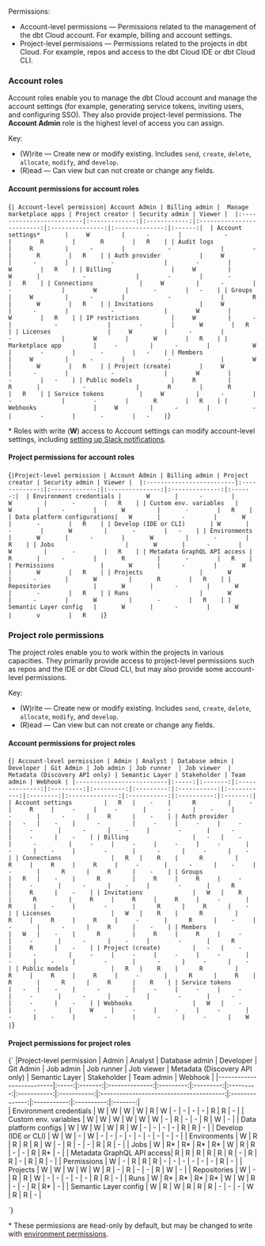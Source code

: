 
Permissions: 

* Account-level permissions &mdash; Permissions related to the management of the dbt Cloud account. For example, billing and account settings.
* Project-level permissions &mdash; Permissions related to the projects in dbt Cloud. For example, repos and access to the dbt Cloud IDE or dbt Cloud CLI. 

### Account roles
Account roles enable you to manage the dbt Cloud account and manage the account settings (for example, generating service tokens, inviting users, and configuring SSO). They also provide project-level permissions. The **Account Admin** role is the highest level of access you can assign.  

Key:

* (W)rite &mdash; Create new or modify existing. Includes `send`, `create`, `delete`, `allocate`, `modify`, and `develop`.
* (R)ead &mdash; Can view but can not create or change any fields.

#### Account permissions for account roles

<SortableTable>

{`
| Account-level permission| Account Admin | Billing admin |  Manage marketplace apps | Project creator | Security admin | Viewer | 
|:-------------------------|:-------------:|:------------:|:-------------------------:|:---------------:|:--------------:|:------:| 
| Account settings*       |     W         |      -        |            -              |        R        |       R        |   R    |
| Audit logs              |     R         |      -        |            -              |        -        |       R        |   R    |
| Auth provider           |     W         |      -        |            -              |        -        |       W        |   R    |
| Billing                 |     W         |       W       |            -              |        -        |       -        |   R    |
| Connections             |     W         |      -        |            -              |        W        |       -        |   -    |
| Groups                  |     W         |      -        |            -              |        R        |       W        |   R    |
| Invitations             |     W         |      -        |            -              |        W        |       W        |   R    |
| IP restrictions         |     W         |      -        |            -              |        -        |       W        |   R    |
| Licenses                |     W         |      -        |            -              |        W        |       W        |   R    |
| Marketplace app         |     -         |      -        |            W              |        -        |       -        |   -    |
| Members                 |     W         |      -        |            -              |        W        |       W        |   R    |
| Project (create)        |     W         |      -        |            -              |        W        |       -        |   -    |
| Public models           |     R         |       R       |            -              |        R        |       R        |   R    |
| Service tokens          |     W         |      -        |            -              |        -        |       R        |   R    |
| Webhooks                |     W         |      -        |            -              |        -        |       -        |   -    |
`}

</SortableTable>

\* Roles with write (**W**) access to Account settings can modify account-level settings, including [setting up Slack notifications](/docs/deploy/job-notifications#slack-notifications).


#### Project permissions for account roles
 
 <SortableTable>

{`
|Project-level permission | Account Admin | Billing admin | Project creator | Security admin | Viewer | 
|:-------------------------|:-------------:|:-------------:|:---------------:|:--------------:|:------:| 
| Environment credentials |       W       |      -        |       W         |       -        |   R    |
| Custom env. variables   |       W       |      -        |       W         |       -        |   R    |
| Data platform configurations|   W       |      -        |       W         |       -        |   R    |
| Develop (IDE or CLI)       | W       |      -        |       W         |       -        |   -    |
| Environments            |       W       |      -        |       W         |       -        |   R    |
| Jobs                    |       W       |      -        |       W         |       -        |   R    |
| Metadata GraphQL API access |   R       |      -        |       R         |       -        |   R    |
| Permissions             |       W       |      -        |       W         |       W        |   R    |
| Projects                |       W       |      -        |       W         |       R        |   R    |
| Repositories            |       W       |      -        |       W         |       -        |   R    |
| Runs                    |       W       |      -        |       W         |       -        |   R    |
| Semantic Layer config   |       W       |      -        |       W         |       v        |   R    |
`}

</SortableTable>

### Project role permissions
 
The project roles enable you to work within the projects in various capacities. They primarily provide access to project-level permissions such as repos and the IDE or dbt Cloud CLI, but may also provide some account-level permissions.

Key:

* (W)rite &mdash; Create new or modify existing. Includes `send`, `create`, `delete`, `allocate`, `modify`, and `develop`.
* (R)ead &mdash; Can view but can not create or change any fields.

#### Account permissions for project roles
 
<SortableTable>

{`
| Account-level permission | Admin | Analyst | Database admin | Developer | Git Admin | Job admin | Job runner  | Job viewer  | Metadata (Discovery API only) | Semantic Layer | Stakeholder | Team admin | Webhook |
|--------------------------|:-----:|:-------:|:--------------:|:---------:|:---------:|:---------:|:-----------:|:-----------:|:--------:|:--------------:|:-----------:|:----------:|:-------:|  
| Account settings         |   R   |    -    |      R         |     -     |     R     |     -     |     -       |      -      |    -     |        -       |      -      |     R      |    -    |
| Auth provider            |   -   |    -    |      -         |     -     |     -     |     -     |     -       |      -      |    -     |        -       |      -      |     -      |    -    |
| Billing                  |   -   |    -    |      -         |     -     |     -     |     -     |     -       |      -      |    -     |        -       |      -      |     -      |    -    |
| Connections              |   R   |    R    |      R         |     R     |     R     |     R     |     -       |      -      |    -     |        -       |      R      |     R      |    -    |
| Groups                   |   R   |    -    |      R         |     R     |     R     |     -     |     -       |      -      |    -     |        -       |      R      |     R      |    -    |
| Invitations              |   W   |    R    |      R         |     R     |     R     |     R     |     -       |      R      |    -     |        -       |      R      |     R      |    -    |
| Licenses                 |   W   |    R    |      R         |     R     |     R     |     R     |     -       |      R      |    -     |        -       |      -      |     R      |    -    |
| Members                  |   W   |    -    |      R         |     R     |     R     |     -     |     -       |      -      |    -     |        -       |      R      |     R      |    -    |
| Project (create)         |   -   |    -    |      -         |     -     |     -     |     -     |     -       |      -      |    -     |        -       |      -      |     -      |    -    |
| Public models            |   R   |    R    |      R         |     R     |     R     |     R     |     -       |      R      |     R    |        R       |      R      |     R      |    R    |
| Service tokens           |   -   |    -    |      -         |     -     |     -     |     -     |     -       |      -      |    -     |        -       |      -      |     -      |    -    |
| Webhooks                 |   W   |    -    |      -         |     W     |     -     |     -     |     -       |      -      |    -     |        -       |      -      |     -      |    W    |
`}

</SortableTable>

#### Project permissions for project roles

<SortableTable> 

{`
|Project-level permission  | Admin | Analyst | Database admin | Developer | Git Admin | Job admin | Job runner  | Job viewer  | Metadata (Discovery API only) | Semantic Layer | Stakeholder | Team admin | Webhook |
|--------------------------|:-----:|:-------:|:--------------:|:---------:|:---------:|:---------:|:-----------:|:-----------:|:---------------------------------------:|:--------------:|:-----------:|:----------:|:-------:|  
| Environment credentials  |   W  |    W     |       W        |     W     |     R     |     W     |    -        |      -      |                  -                      |        -       |     R       |     R      |   -     |
| Custom env. variables    |   W  |    W     |       W        |     W     |     W     |     W     |     -       |      R      |                  -                      |        -       |     R       |     W      |   -     |
| Data platform configs    |   W   |    W    |       W        |     W     |     R     |     W     |     -       |      -      |                  -                      |       -        |     R       |     R      |    -    |
| Develop (IDE or CLI)     |   W   |    W    |       -        |     W     |     -     |     -     |     -       |      -      |                  -                      |       -        |     -       |      -     |    -    |
| Environments             |   W   |    R    |       R        |     R     |     R     |     W     |      -      |      R      |                  -                      |       -        |     R       |     R      |    -    |
| Jobs                     |   W   |    R*   |       R*       |     R*    |     R*    |     W     |      R      |      R      |                  -                      |       -        |     R       |     R*     |    -    |
| Metadata GraphQL API access| R   |    R    |       R        |     R     |     R     |     R     |      -      |      R      |                  R                      |       -        |     R       |     R      |    -    |
| Permissions              |   W   |    -    |       R        |     R     |     R     |     -     |      -      |      -      |                  -                      |       -        |     -       |     R      |    -    |
| Projects                 |   W   |    W    |       W        |     W     |     W     |     R     |      -      |      R      |                  -                      |       -        |     R       |     W      |    -    |
| Repositories             |   W   |   -     |       R        |     R     |     W     |     -     |      -      |      -      |                  -                      |       -        |     R       |     R      |    -    |
| Runs                     |   W   |    R*   |       R*       |     R*    |     R*    |     W     |      W      |      R      |                  -                      |       -        |     R       |     R*     |    -    |
| Semantic Layer config    |   W   |    R    |       W        |     R     |     R     |     R     |      -      |      -      |                  -                      |        W       |     R       |     R      |    -    |

`}

</SortableTable>

\* These permissions are `R`ead-only by default, but may be changed to `W`rite with [environment permissions](/docs/cloud/manage-access/environment-permissions#environments-and-roles).
